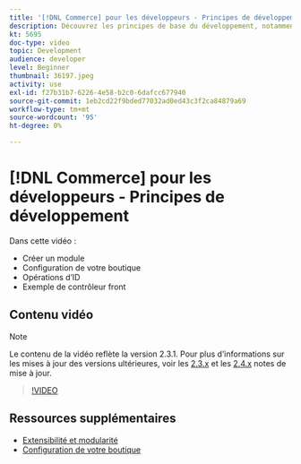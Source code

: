 ```yaml
---
title: '[!DNL Commerce] pour les développeurs - Principes de développement'
description: Découvrez les principes de base du développement, notamment la création d’un module, la configuration de vos opérations de magasin et d’ID, ainsi qu’un exemple de contrôleur frontal.
kt: 5695
doc-type: video
topic: Development
audience: developer
level: Beginner
thumbnail: 36197.jpeg
activity: use
exl-id: f27b31b7-6226-4e58-b2c0-6dafcc677940
source-git-commit: 1eb2cd22f9bded77032ad0ed43c3f2ca84879a69
workflow-type: tm+mt
source-wordcount: '95'
ht-degree: 0%

---
```


# [!DNL Commerce] pour les développeurs - Principes de développement

Dans cette vidéo :

- Créer un module
- Configuration de votre boutique
- Opérations d’ID
- Exemple de contrôleur front

## Contenu vidéo

>[!NOTE]
>
>Le contenu de la vidéo reflète la version 2.3.1. Pour plus d’informations sur les mises à jour des versions ultérieures, voir les [ 2.3.x](https://devdocs.magento.com/guides/v2.3/release-notes/bk-release-notes.html) et les [2.4.x](https://devdocs.magento.com/guides/v2.4/release-notes/bk-release-notes.html) notes de mise à jour.

>[!VIDEO](https://video.tv.adobe.com/v/36197?quality=12&learn=on)

## Ressources supplémentaires

- [Extensibilité et modularité](https://devdocs.magento.com/guides/v2.4/architecture/extensibility.html)
- [Configuration de votre boutique](https://devdocs.magento.com/cloud/configure/configuration-overview.html)
